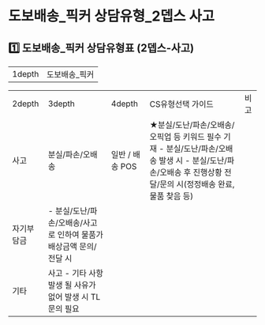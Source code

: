 # 도보배송_픽커 상담유형_2뎁스 사고

**1️⃣ 도보배송\_픽커** **상담유형표 (2뎁스-사고)**
-----------------------------------

|  |  |
| --- | --- |
| 1depth | 도보배송\_픽커 |

|  |  |  |  |  |
| --- | --- | --- | --- | --- |
| 2depth | 3depth | 4depth | CS유형선택 가이드 | 비고 |
| 사고 | 분실/파손/오배송 | 일반 / 배송 POS | ★분실/도난/파손/오배송/오픽업 등 키워드 필수 기재 - 분실/도난/파손/오배송 발생 시  - 분실/도난/파손/오배송 후 진행상황 전달/문의 시(정정배송 완료, 물품 찾음 등) |  |
| 자기부담금 | - 분실/도난/파손/오배송/사고로 인하여 물품가 배상금액 문의/전달 시 |  |
| 기타 | 사고 - 기타 사항 발생 될 사유가 없어 발생 시 TL 문의 필요 |  |
